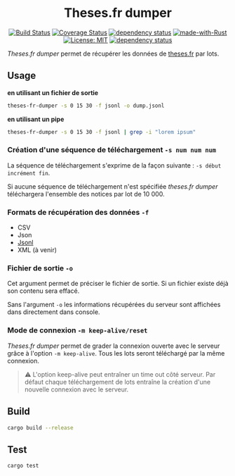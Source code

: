 <div class="center" align="center">
 
# Theses.fr dumper
 
 [![Build Status](https://travis-ci.org/Eonm/theses-fr-dumper.svg?branch=master)](https://travis-ci.org/Eonm/theses-fr-dumper)
 [![Coverage Status](https://coveralls.io/repos/github/Eonm/theses-fr-dumper/badge.svg?branch=master)](https://coveralls.io/github/Eonm/theses-fr-dumper?branch=master)
 [![dependency status](https://deps.rs/repo/github/eonm/theses-fr-dumper/status.svg)](https://deps.rs/repo/github/eonm/theses-fr-dumper)
 [![made-with-Rust](https://img.shields.io/badge/Made%20with-Rust-1f425f.svg)](https://www.rust-lang.org/)
 [![License: MIT](https://img.shields.io/badge/License-GPLv3-yellow.svg)](https://www.gnu.org/licenses/gpl-3.0.html)
 [![dependency status](https://deps.rs/repo/github/eonm/theses-fr-dumper/status.svg)](https://deps.rs/repo/github/eonm/theses-fr-dumper)
 
</div>

_Theses.fr dumper_ permet de récupérer les données de [theses.fr](https://www.theses.fr) par lots.

## Usage

__en utilisant un fichier de sortie__

```sh
theses-fr-dumper -s 0 15 30 -f jsonl -o dump.jsonl
```

__en utilisant un pipe__

```sh
theses-fr-dumper -s 0 15 30 -f jsonl | grep -i "lorem ipsum"
```

### Création d'une séquence de téléchargement `-s num num num`

La séquence de téléchargement s'exprime de la façon suivante : `-s début incrément fin`.

Si aucune séquence de téléchargement n'est spécifiée _theses.fr dumper_ téléchargera l'ensemble des notices par lot de 10&nbsp;000.

### Formats de récupération des données `-f`

* CSV
* Json
* [Jsonl](http://jsonlines.org/)
* XML (à venir)

### Fichier de sortie `-o`

Cet argument permet de préciser le fichier de sortie. Si un fichier existe déjà son contenu sera effacé.

Sans l'argument `-o` les informations récupérées du serveur sont affichées dans directement dans console.

### Mode de connexion `-m keep-alive/reset`

_Theses.fr dumper_ permet de grader la connexion ouverte avec le serveur grâce à l'option `-m keep-alive`. Tous les lots seront téléchargé par la même connexion.

> :warning: L'option keep-alive peut entraîner un time out côté serveur. Par défaut chaque téléchargement de lots entraîne la création d'une nouvelle connexion avec le serveur.

## Build

```sh
cargo build --release
```

## Test

```sh
cargo test
```
